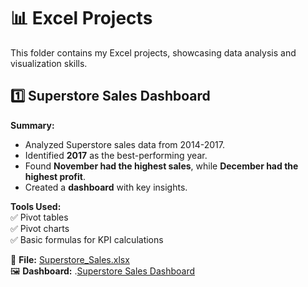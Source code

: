 # 📊 Excel Projects  

This folder contains my Excel projects, showcasing data analysis and visualization skills.  

## 1️⃣ Superstore Sales Dashboard  
**Summary:**  
- Analyzed Superstore sales data from 2014-2017.  
- Identified **2017** as the best-performing year.  
- Found **November had the highest sales**, while **December had the highest profit**.  
- Created a **dashboard** with key insights.  

**Tools Used:**  
✅ Pivot tables  
✅ Pivot charts  
✅ Basic formulas for KPI calculations  

📂 **File:** [Superstore_Sales.xlsx](./Superstore-Sales/Superstore_Sales.xlsx)  
🖼️ **Dashboard:** .[Superstore Sales Dashboard](./Superstore-Sales/Superstore_Sales_Dashboard.png)
